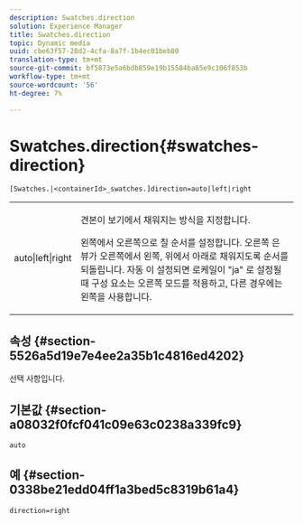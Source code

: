 ```yaml
---
description: Swatches.direction
solution: Experience Manager
title: Swatches.direction
topic: Dynamic media
uuid: cbe63f57-28d2-4cfa-8a7f-1b4ec01beb80
translation-type: tm+mt
source-git-commit: bf5873e5a6bdb859e19b15584ba85e9c106f853b
workflow-type: tm+mt
source-wordcount: '56'
ht-degree: 7%

---
```



# Swatches.direction{#swatches-direction}

`[Swatches.|<containerId>_swatches.]direction=auto|left|right`

<table id="table_8DA8AC17A6FB4EC09DC9384B812D841C"> 
 <tbody> 
  <tr> 
   <td colname="col1"> <p> <span class="codeph"> auto|left|right  </span> </p> </td> 
   <td colname="col2"> <p> 견본이 보기에서 채워지는 방식을 지정합니다. </p> <p> <span class="codeph"> 왼쪽에서 오른쪽으로  </span> 칠 순서를 설정합니다. <span class="codeph"> 오른쪽 </span> 은 뷰가 오른쪽에서 왼쪽, 위에서 아래로 채워지도록 순서를 되돌립니다. <span class="codeph"> 자동 </span>이 설정되면 로케일이 <span class="codeph"> "ja" </span>로 설정될 때 구성 요소는 오른쪽 모드를 적용하고, 다른 경우에는 왼쪽을 사용합니다. </p> </td> 
  </tr> 
 </tbody> 
</table>

## 속성 {#section-5526a5d19e7e4ee2a35b1c4816ed4202}

선택 사항입니다.

## 기본값 {#section-a08032f0fcf041c09e63c0238a339fc9}

`auto`

## 예 {#section-0338be21edd04ff1a3bed5c8319b61a4}

`direction=right`
